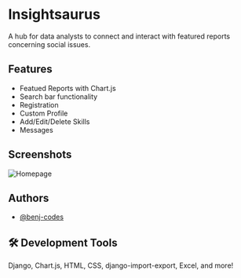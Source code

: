 # Insightsaurus

A hub for data analysts to connect and interact with featured reports concerning social issues.

## Features

- Featued Reports with Chart.js
- Search bar functionality
- Registration
- Custom Profile
- Add/Edit/Delete Skills
- Messages

  
## Screenshots

![Homepage](https://prnt.sc/9l0yxGFvhFlo)

## Authors

- [@benj-codes](https://www.github.com/benj-codes)

## 🛠 Development Tools
Django, Chart.js, HTML, CSS, django-import-export, Excel, and more!
